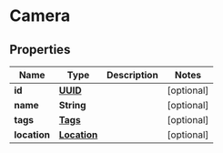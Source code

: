 # Camera

## Properties
Name | Type | Description | Notes
------------ | ------------- | ------------- | -------------
**id** | [**UUID**](UUID.md) |  |  [optional]
**name** | **String** |  |  [optional]
**tags** | [**Tags**](Tags.md) |  |  [optional]
**location** | [**Location**](Location.md) |  |  [optional]
